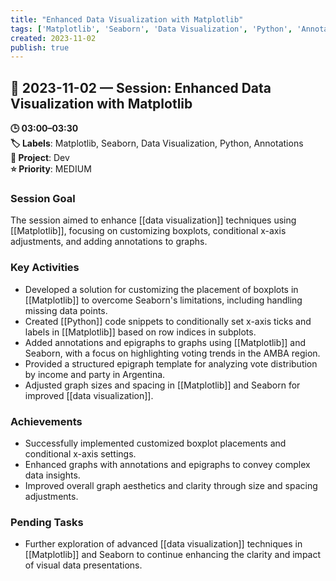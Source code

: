 ```yaml
---
title: "Enhanced Data Visualization with Matplotlib"
tags: ['Matplotlib', 'Seaborn', 'Data Visualization', 'Python', 'Annotations']
created: 2023-11-02
publish: true
---
```


## 📅 2023-11-02 — Session: Enhanced Data Visualization with Matplotlib

**🕒 03:00–03:30**  
**🏷️ Labels**: Matplotlib, Seaborn, Data Visualization, Python, Annotations  
**📂 Project**: Dev  
**⭐ Priority**: MEDIUM  


### Session Goal
The session aimed to enhance [[data visualization]] techniques using [[Matplotlib]], focusing on customizing boxplots, conditional x-axis adjustments, and adding annotations to graphs.

### Key Activities
- Developed a solution for customizing the placement of boxplots in [[Matplotlib]] to overcome Seaborn's limitations, including handling missing data points.
- Created [[Python]] code snippets to conditionally set x-axis ticks and labels in [[Matplotlib]] based on row indices in subplots.
- Added annotations and epigraphs to graphs using [[Matplotlib]] and Seaborn, with a focus on highlighting voting trends in the AMBA region.
- Provided a structured epigraph template for analyzing vote distribution by income and party in Argentina.
- Adjusted graph sizes and spacing in [[Matplotlib]] and Seaborn for improved [[data visualization]].

### Achievements
- Successfully implemented customized boxplot placements and conditional x-axis settings.
- Enhanced graphs with annotations and epigraphs to convey complex data insights.
- Improved overall graph aesthetics and clarity through size and spacing adjustments.

### Pending Tasks
- Further exploration of advanced [[data visualization]] techniques in [[Matplotlib]] and Seaborn to continue enhancing the clarity and impact of visual data presentations.
